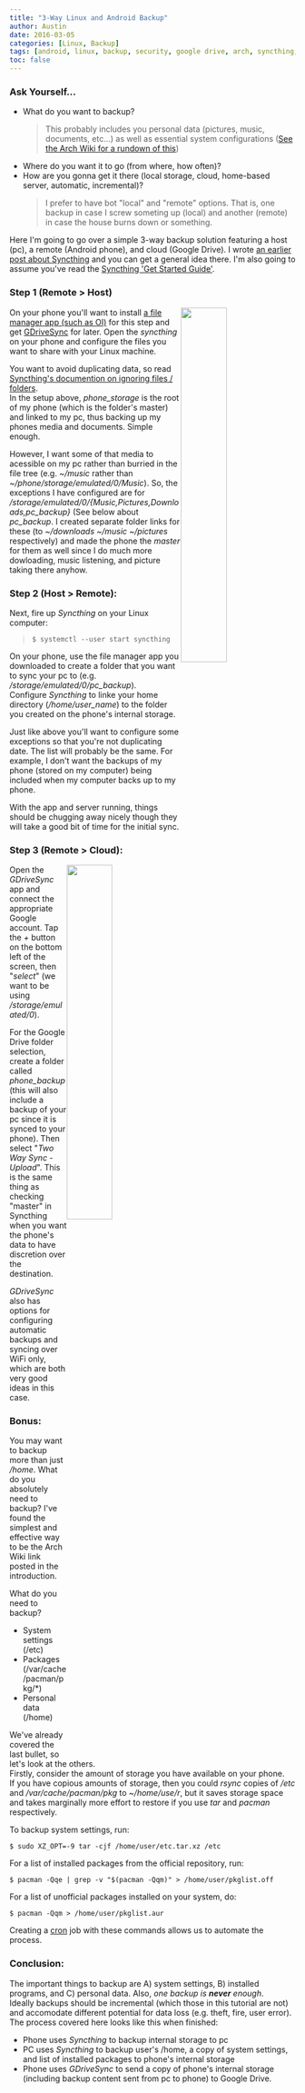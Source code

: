 ```yaml
---
title: "3-Way Linux and Android Backup"
author: Austin
date: 2016-03-05
categories: [Linux, Backup]
tags: [android, linux, backup, security, google drive, arch, syncthing, cron, tar]
toc: false
---
```


### Ask Yourself...
* What do you want to backup?
    > This probably includes you personal data (pictures, music, 
documents, etc...) as well as essential system configurations ([See the 
Arch Wiki for a rundown of 
this](https://wiki.archlinux.org/index.php/System_backup_and_reinstall))
* Where do you want it to go (from where, how often)?
* How are you gonna get it there (local storage, cloud, home-based server, 
automatic, incremental)?
    > I prefer to have bot "local" and "remote" options.  That is, one 
backup in case I screw someting up (local) and another (remote) in case 
the house burns down or something.

Here I'm going to go over a simple 3-way backup solution featuring a host 
(pc), a remote (Android phone), and cloud (Google Drive).  I wrote [an 
earlier post about 
Syncthing](https://gtbjj.github.io/linux/2016/02/20/Syncthing.html) and 
you can get a general idea there.  I'm also going to assume you've read 
the [Syncthing 'Get Started 
Guide'](http://docs.syncthing.net/intro/getting-startehttps://docs.syncthing.net/users/ignoring.htmld.html).

### Step 1 (Remote > Host)

<img style="float: right; height: auto; width: 40%" 
src="http://drive.google.com/uc?exportview&id=0B2RH_BSaD6YPbzMyRHh2S0NORW8">

On your phone you'll want to install [a file manager app (such as 
OI)](https://play.google.com/store/apps/details?id=org.openintents.filemanager) 
for this step and get 
[GDriveSync](https://play.google.com/store/apps/details?id=com.yottajoy.gdrive) 
for later.  Open the *syncthing* on your phone and configure the files you 
want to share with your Linux machine.

You want to avoid duplicating data, so read [Syncthing's documention on 
ignoring files / folders](https://docs.syncthing.net/users/ignoring.html).  
In the setup above, *phone_storage* is the root of my phone (which is the 
folder's master) and linked to my pc, thus backing up my phones media and 
documents.  Simple enough.

However, I want some of that media to acessible on my pc rather than 
burried in the file tree (e.g. *~/music* rather than 
*~/phone/storage/emulated/0/Music*).  So, the exceptions I have configured 
are for */storage/emulated/0/{Music,Pictures,Downloads,pc_backup}*  (See 
below about *pc_backup*.  I created separate folder links for these (to 
*~/downloads ~/music ~/pictures* respectively) and made the phone the 
*master* for them as well since I do much more dowloading, music 
listening, and picture taking there anyhow.

### Step 2 (Host > Remote):

Next, fire up *Syncthing* on your Linux computer:

> ```$ systemctl --user start syncthing```

On your phone, use the file manager app you downloaded to create a folder 
that you want to sync your pc to (e.g. */storage/emulated/0/pc_backup*).  
Configure *Syncthing* to linke your home directory (*/home/user_name*) to 
the folder you created on the phone's internal storage.

Just like above you'll want to configure some exceptions so that you're 
not duplicating date.  The list will probably be the same.  For example, I 
don't want the backups of my phone (stored on my computer) being included 
when my computer backs up to my  phone.

With the app and server running, things should be chugging away nicely 
though they will take a good bit of time for the initial sync.

### Step 3 (Remote > Cloud):

<img style="float: right; height: auto; width: 40%" 
src="http://drive.google.com/uc?exportview&id=0B2RH_BSaD6YPY01hWFJKVWh0Rlk">

Open the *GDriveSync* app and connect the appropriate Google account.  Tap 
the *+* button on the bottom left of the screen, then "*select*" (we want 
to be using */storage/emulated/0*).  

For the Google Drive folder selection, create a folder called 
*phone_backup* (this will also include a backup of your pc since it is 
synced to your phone).  Then select "*Two Way Sync - Upload*".  This is 
the same thing as checking "master" in Syncthing when you want the phone's 
data to have discretion over the destination.

*GDriveSync* also has options for configuring automatic backups and 
syncing over WiFi only, which are both very good ideas in this case.

### Bonus:

You may want to backup more than just */home*.  What do you absolutely 
need to backup?  I've found the simplest and effective way to be the Arch 
Wiki  link posted in the introduction.

What do you need to backup?
* System settings (/etc)
* Packages (/var/cache/pacman/pkg/*)
* Personal data (/home)

We've already covered the last bullet, so let's look at the others.  
Firstly, consider the amount of storage you have available on your phone.  
If you have copious amounts of storage, then you could *rsync* copies of 
*/etc* and */var/cache/pacman/pkg* to *~/home/use/r*, but it saves storage 
space and takes marginally more effort to restore if you use *tar* and 
*pacman* respectively.

To backup system settings, run:

```$ sudo XZ_OPT=-9 tar -cjf /home/user/etc.tar.xz /etc```

For a list of installed packages from the official repository, run:

```$ pacman -Qqe | grep -v "$(pacman -Qqm)" > /home/user/pkglist.off```

For a list of unofficial packages installed on your system, do:

```$ pacman -Qqm > /home/user/pkglist.aur```

Creating a [cron](https://wiki.archlinux.org/index.php/cron) job with 
these commands allows us to automate the process.

### Conclusion:

The important things to backup are A) system settings, B) installed 
programs, and C) personal data.  Also, *one backup is **never** enough*.  
Ideally backups should be incremental (which those in this tutorial are 
not) and accomodate different potential for data loss (e.g. theft, fire, 
user error).  The process covered here looks like this when finished:

* Phone uses *Syncthing* to backup internal storage to pc
* PC uses *Syncthing* to backup user's /home, a copy of system settings, 
and list of installed packages to phone's internal storage
* Phone uses *GDriveSync* to send a copy of phone's internal storage 
(including backup content sent from pc to phone) to Google Drive.
